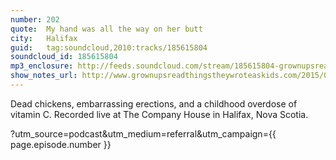 ```yaml
---
number: 202
quote:  My hand was all the way on her butt
city:   Halifax
guid:   tag:soundcloud,2010:tracks/185615804
soundcloud_id: 185615804
mp3_enclosure: http://feeds.soundcloud.com/stream/185615804-grownupsreadthingstheywroteaskids-s2e02.mp3
show_notes_url: http://www.grownupsreadthingstheywroteaskids.com/2015/01/episode-202-hand-way-butt-halifax/
---
```

Dead chickens, embarrassing erections, and a childhood overdose of vitamin C. Recorded live at The Company House in Halifax, Nova Scotia.

?utm_source=podcast&utm_medium=referral&utm_campaign={{ page.episode.number }}